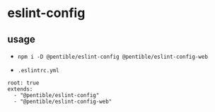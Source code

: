 # eslint-config

## usage

-   `npm i -D @pentible/eslint-config @pentible/eslint-config-web`

-   `.eslintrc.yml`

```
root: true
extends:
  - "@pentible/eslint-config"
  - "@pentible/eslint-config-web"
```

